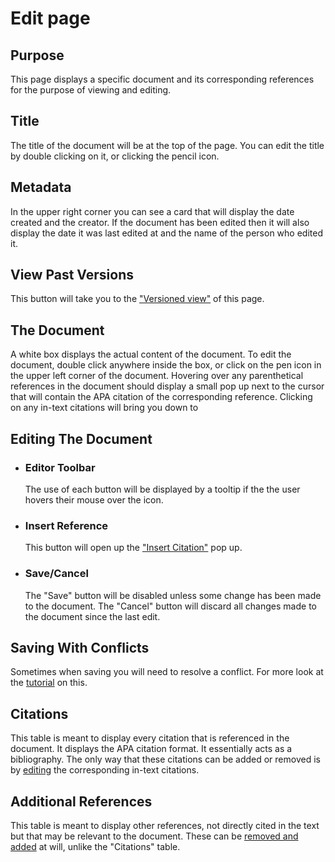 # Edit page
## Purpose
This page displays a specific document and its corresponding references for the purpose of viewing and editing. 

## Title
The title of the document will be at the top of the page. You can edit the title by double clicking on it, or clicking the pencil icon. 

## Metadata
In the upper right corner you can see a card that will display the date created and the creator. If the document has been edited then it will also display the date it was last edited at and the name of the person who edited it.

## View Past Versions
This button will take you to the ["Versioned view"]() of this page.

## The Document
A white box displays the actual content of the document. To edit the document, double click anywhere inside the box, or click on the pen icon in the upper left corner of the document. Hovering over any parenthetical references in the document should display a small pop up next to the cursor that will contain the APA citation of the corresponding reference. Clicking on any in-text citations will bring you down to 
    
 ## Editing The Document
 * ### Editor Toolbar
    The use of each button will be displayed by a tooltip if the the user hovers their mouse over the icon.
 * ### Insert Reference
    This button will open up the ["Insert Citation"](/tutorials/Insert_Citation.html) pop up.
* ### Save/Cancel
    The "Save" button will be disabled unless some change has been made to the document. The "Cancel" button will discard all changes made to the document since the last edit. 


## Saving With Conflicts
Sometimes when saving you will need to resolve a conflict. For more look at the [tutorial](/tutorials/Edit_Compound.html#view-and-resolve-conflicts) on this.

## Citations 
This table is meant to display every citation that is referenced in the document. It displays the APA citation format. It essentially acts as a bibliography. The only way that these citations can be added or removed is by [editing](/tutorials/Insert_Citation.html) the corresponding in-text citations.

## Additional References
This table is meant to display other references, not directly cited in the text but that may be relevant to the document. These can be [removed and added](/tutorials/Additional_References.html) at will, unlike the "Citations" table. 
